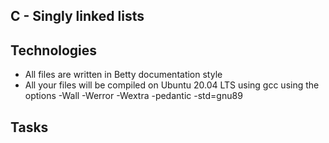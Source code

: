 ## C - Singly linked lists

## Technologies
* All files are written in Betty documentation style
* All your files will be compiled on Ubuntu 20.04 LTS using gcc
using the options -Wall -Werror -Wextra -pedantic -std=gnu89

## Tasks

